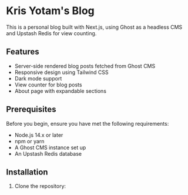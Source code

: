 # Kris Yotam's Blog

This is a personal blog built with Next.js, using Ghost as a headless CMS and Upstash Redis for view counting.

## Features

- Server-side rendered blog posts fetched from Ghost CMS
- Responsive design using Tailwind CSS
- Dark mode support
- View counter for blog posts
- About page with expandable sections

## Prerequisites

Before you begin, ensure you have met the following requirements:

- Node.js 14.x or later
- npm or yarn
- A Ghost CMS instance set up
- An Upstash Redis database

## Installation

1. Clone the repository:

